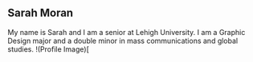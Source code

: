 


## Sarah Moran
My name is Sarah and I am a senior at Lehigh University. I am a Graphic Design major and a double minor in mass communications and global studies. 
!(Profile Image)[
